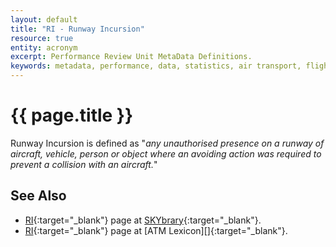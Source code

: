 ```yaml
---
layout: default
title: "RI - Runway Incursion"
resource: true
entity: acronym
excerpt: Performance Review Unit MetaData Definitions.
keywords: metadata, performance, data, statistics, air transport, flights, europe, safety
---
```

# {{ page.title }}

Runway Incursion is defined as "_any unauthorised presence on a
runway of aircraft, vehicle, person or object where an avoiding
action was required to prevent a collision with an aircraft._"


## See Also

* [RI][riSB]{:target="_blank"} page at [SKYbrary][sb]{:target="_blank"}.
* [RI][riLEXI]{:target="_blank"} page at [ATM Lexicon][]{:target="_blank"}.


[riSB]: <http://www.skybrary.aero/index.php/Runway_Incursion> "RI - SKYbrary"
[riLEXI]: <https://ext.eurocontrol.int/lexicon/index.php/Runway_incursion> "RI - ATM Lexicon"
[sb]: <http://www.skybrary.aero> "SKYbrary"
[lexi]: <https://ext.eurocontrol.int/lexicon/index.php/Main_Page> "ATM Lexicon"
